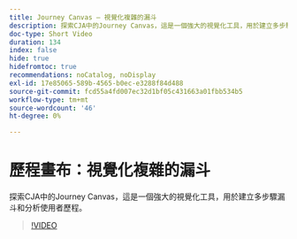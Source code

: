 ```yaml
---
title: Journey Canvas — 視覺化複雜的漏斗
description: 探索CJA中的Journey Canvas，這是一個強大的視覺化工具，用於建立多步驟漏斗和分析使用者歷程。
doc-type: Short Video
duration: 134
index: false
hide: true
hidefromtoc: true
recommendations: noCatalog, noDisplay
exl-id: 17e85065-589b-4565-b0ec-e3288f84d488
source-git-commit: fcd55a4fd007ec32d1bf05c431663a01fbb534b5
workflow-type: tm+mt
source-wordcount: '46'
ht-degree: 0%

---
```


# 歷程畫布：視覺化複雜的漏斗

探索CJA中的Journey Canvas，這是一個強大的視覺化工具，用於建立多步驟漏斗和分析使用者歷程。

<!-- 72_S103_3442450_134_journey-canvas-visualizing-complex-funnels -->
>[!VIDEO](https://video.tv.adobe.com/v/3458364/?learn=on&enablevpops=true)
